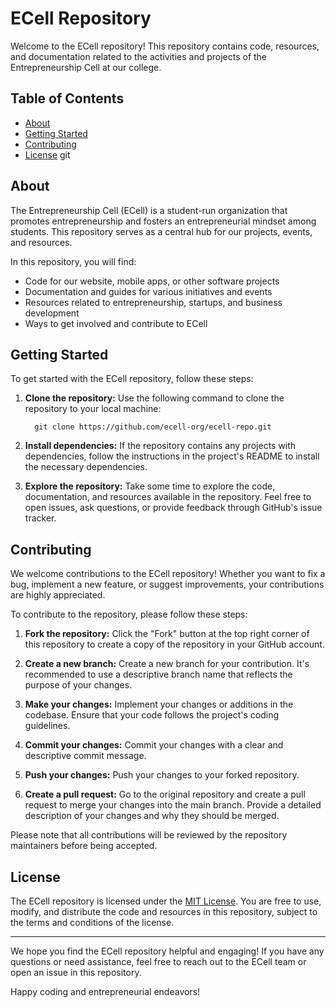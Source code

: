 # ECell Repository

Welcome to the ECell repository! This repository contains code, resources, and documentation related to the activities and projects of the Entrepreneurship Cell at our college.

## Table of Contents

- [About](#about)
- [Getting Started](#getting-started)
- [Contributing](#contributing)
- [License](#license)
git
## About

The Entrepreneurship Cell (ECell) is a student-run organization that promotes entrepreneurship and fosters an entrepreneurial mindset among students. This repository serves as a central hub for our projects, events, and resources.

In this repository, you will find:

- Code for our website, mobile apps, or other software projects
- Documentation and guides for various initiatives and events
- Resources related to entrepreneurship, startups, and business development
- Ways to get involved and contribute to ECell

## Getting Started

To get started with the ECell repository, follow these steps:

1. **Clone the repository:** Use the following command to clone the repository to your local machine:

         git clone https://github.com/ecell-org/ecell-repo.git

2. **Install dependencies:** If the repository contains any projects with dependencies, follow the instructions in the project's README to install the necessary dependencies.

3. **Explore the repository:** Take some time to explore the code, documentation, and resources available in the repository. Feel free to open issues, ask questions, or provide feedback through GitHub's issue tracker.

## Contributing

We welcome contributions to the ECell repository! Whether you want to fix a bug, implement a new feature, or suggest improvements, your contributions are highly appreciated.

To contribute to the repository, please follow these steps:

1. **Fork the repository:** Click the "Fork" button at the top right corner of this repository to create a copy of the repository in your GitHub account.

2. **Create a new branch:** Create a new branch for your contribution. It's recommended to use a descriptive branch name that reflects the purpose of your changes.

3. **Make your changes:** Implement your changes or additions in the codebase. Ensure that your code follows the project's coding guidelines.

4. **Commit your changes:** Commit your changes with a clear and descriptive commit message.

5. **Push your changes:** Push your changes to your forked repository.

6. **Create a pull request:** Go to the original repository and create a pull request to merge your changes into the main branch. Provide a detailed description of your changes and why they should be merged.

Please note that all contributions will be reviewed by the repository maintainers before being accepted.

## License

The ECell repository is licensed under the [MIT License](LICENSE). You are free to use, modify, and distribute the code and resources in this repository, subject to the terms and conditions of the license.

---

We hope you find the ECell repository helpful and engaging! If you have any questions or need assistance, feel free to reach out to the ECell team or open an issue in this repository.

Happy coding and entrepreneurial endeavors!
